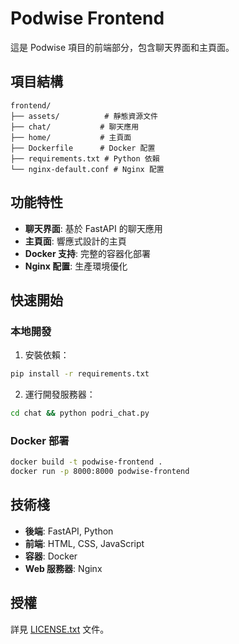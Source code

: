 # Podwise Frontend

這是 Podwise 項目的前端部分，包含聊天界面和主頁面。

## 項目結構

```
frontend/
├── assets/          # 靜態資源文件
├── chat/           # 聊天應用
├── home/           # 主頁面
├── Dockerfile      # Docker 配置
├── requirements.txt # Python 依賴
└── nginx-default.conf # Nginx 配置
```

## 功能特性

- **聊天界面**: 基於 FastAPI 的聊天應用
- **主頁面**: 響應式設計的主頁
- **Docker 支持**: 完整的容器化部署
- **Nginx 配置**: 生產環境優化

## 快速開始

### 本地開發

1. 安裝依賴：
```bash
pip install -r requirements.txt
```

2. 運行開發服務器：
```bash
cd chat && python podri_chat.py
```

### Docker 部署

```bash
docker build -t podwise-frontend .
docker run -p 8000:8000 podwise-frontend
```

## 技術棧

- **後端**: FastAPI, Python
- **前端**: HTML, CSS, JavaScript
- **容器**: Docker
- **Web 服務器**: Nginx

## 授權

詳見 [LICENSE.txt](LICENSE.txt) 文件。 